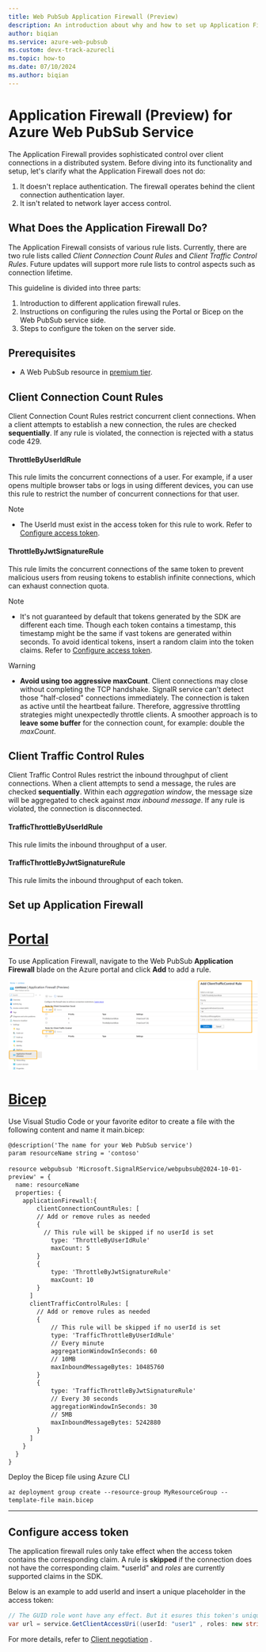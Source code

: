 ```yaml
---
title: Web PubSub Application Firewall (Preview)
description: An introduction about why and how to set up Application Firewall for Azure Web PubSub service
author: biqian
ms.service: azure-web-pubsub
ms.custom: devx-track-azurecli
ms.topic: how-to
ms.date: 07/10/2024
ms.author: biqian
---
```

# Application Firewall (Preview) for Azure Web PubSub Service

The Application Firewall provides sophisticated control over client connections in a distributed system. Before diving into its functionality and setup, let's clarify what the Application Firewall does not do:

1. It doesn't replace authentication. The firewall operates behind the client connection authentication layer.
2. It isn't related to network layer access control.

## What Does the Application Firewall Do?

The Application Firewall consists of various rule lists. Currently, there are two rule lists called *Client Connection Count Rules* and *Client Traffic Control Rules*. Future updates will support more rule lists to control aspects such as connection lifetime.

This guideline is divided into three parts:
1. Introduction to different application firewall rules.
2. Instructions on configuring the rules using the Portal or Bicep on the Web PubSub service side.
3. Steps to configure the token on the server side.

## Prerequisites
* A Web PubSub resource in [premium tier](https://azure.microsoft.com/pricing/details/web-pubsub/).

## Client Connection Count Rules
Client Connection Count Rules restrict concurrent client connections. When a client attempts to establish a new connection, the rules are checked **sequentially**. If any rule is violated, the connection is rejected with a status code 429.

   #### ThrottleByUserIdRule
   This rule limits the concurrent connections of a user. For example, if a user opens multiple browser tabs or logs in using different devices, you can use this rule to restrict the number of concurrent connections for that user.

  > [!NOTE]
  > * The UserId must exist in the access token for this rule to work. Refer to [Configure access token](#configure-access-token).

   
   #### ThrottleByJwtSignatureRule
   This rule limits the concurrent connections of the same token to prevent malicious users from reusing tokens to establish infinite connections, which can exhaust connection quota.

  > [!NOTE]
  > *  It's not guaranteed by default that tokens generated by the SDK are different each time. Though each token contains a timestamp, this timestamp might be the same if vast tokens are generated within seconds. To avoid identical tokens, insert a random claim into the token claims.  Refer to [Configure access token](#configure-access-token).


> [!WARNING]
> * **Avoid using too aggressive maxCount**. Client connections may close without completing the TCP handshake. SignalR service can't detect those "half-closed" connections immediately. The connection is taken as active until the heartbeat failure. Therefore, aggressive throttling strategies might unexpectedly throttle clients. A smoother approach is to **leave some buffer** for the connection count, for example: double the *maxCount*.


## Client Traffic Control Rules
Client Traffic Control Rules restrict the inbound throughput of client connections. When a client attempts to send a message, the rules are checked **sequentially**. Within each *aggregation window*, the message size will be aggregated to check against *max inbound message*. If any rule is violated, the connection is disconnected. 

   #### TrafficThrottleByUserIdRule
   This rule limits the inbound throughput of a user. 

   #### TrafficThrottleByJwtSignatureRule
   This rule limits the inbound throughput of each token.

## Set up Application Firewall 

# [Portal](#tab/Portal)
To use Application Firewall, navigate to the Web PubSub **Application Firewall** blade on the Azure portal and click **Add** to add a rule. 

![Screenshot of adding application firewall rules for Azure Web PubSub on Portal.](./media/howto-config-application-firewall/add-application-firewall-rule.png "Add rule")

# [Bicep](#tab/Bicep)

Use Visual Studio Code or your favorite editor to create a file with the following content and name it main.bicep:

```bicep
@description('The name for your Web PubSub service')
param resourceName string = 'contoso'

resource webpubsub 'Microsoft.SignalRService/webpubsub@2024-10-01-preview' = {
  name: resourceName
  properties: {
    applicationFirewall:{
        clientConnectionCountRules: [
        // Add or remove rules as needed
        {
          // This rule will be skipped if no userId is set
            type: 'ThrottleByUserIdRule'
            maxCount: 5
        }
        {
            type: 'ThrottleByJwtSignatureRule'
            maxCount: 10
        }
      ]
      clientTrafficControlRules: [
        // Add or remove rules as needed
        {
            // This rule will be skipped if no userId is set
            type: 'TrafficThrottleByUserIdRule'
            // Every minute
            aggregationWindowInSeconds: 60
            // 10MB
            maxInboundMessageBytes: 10485760
        }
        {
            type: 'TrafficThrottleByJwtSignatureRule'
            // Every 30 seconds
            aggregationWindowInSeconds: 30
            // 5MB
            maxInboundMessageBytes: 5242880
        }
      ]
    }
  }
}

```

Deploy the Bicep file using Azure CLI 
   ```azurecli
   az deployment group create --resource-group MyResourceGroup --template-file main.bicep
   ```

----



## Configure access token

The application firewall rules only take effect when the access token contains the corresponding claim. A rule is **skipped** if the connection does not have the corresponding claim. *userId" and *roles* are currently supported claims in the SDK.

Below is an example to add userId and insert a unique placeholder in the access token:

```cs
// The GUID role wont have any effect. But it esures this token's uniqueness when using rule ThrottleByJwtSignatureRule.
var url = service.GetClientAccessUri((userId: "user1" , roles: new string[] {  "webpubsub.joinLeaveGroup.group1", Guid.NewGuid().ToString()});
```

For more details, refer to [Client negotiation](howto-generate-client-access-url.md#generate-from-service-sdk) .  






